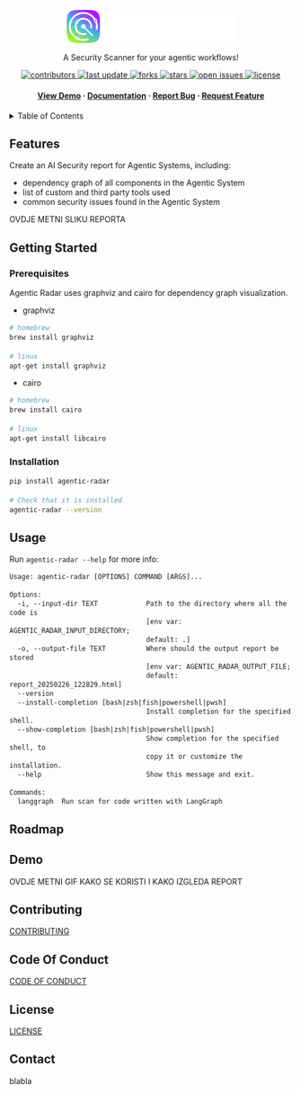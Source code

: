 <div align="center">


  <a href="https://splx.ai"><img src="docs/logo.svg" alt="logo" width="300" height="auto" /></a>
  
  <p>
    A Security Scanner for your agentic workflows!
  </p>
  
  
<!-- Badges -->
<p>
  <a href="https://github.com/splx-ai/agentic-radar/graphs/contributors">
    <img src="https://img.shields.io/github/contributors/splx-ai/agentic-radar" alt="contributors" />
  </a>
  <a href="">
    <img src="https://img.shields.io/github/last-commit/splx-ai/agentic-radar" alt="last update" />
  </a>
  <a href="https://github.com/splx-ai/agentic-radar/network/members">
    <img src="https://img.shields.io/github/forks/splx-ai/agentic-radar" alt="forks" />
  </a>
  <a href="https://github.com/splx-ai/agentic-radar/stargazers">
    <img src="https://img.shields.io/github/stars/splx-ai/agentic-radar" alt="stars" />
  </a>
  <a href="https://github.com/splx-ai/agentic-radar/issues/">
    <img src="https://img.shields.io/github/issues/splx-ai/agentic-radar" alt="open issues" />
  </a>
  <a href="https://github.com/splx-ai/agentic-radar/blob/master/LICENSE">
    <img src="https://img.shields.io/github/license/splx-ai/agentic-radar.svg" alt="license" />
  </a>
</p>
   
  <h4>
    <a href="https://github.com/splx-ai/agentic-radar/">View Demo</a>
  <span> · </span>
    <a href="https://github.com/splx-ai/agentic-radar">Documentation</a>
  <span> · </span>
    <a href="https://github.com/splx-ai/agentic-radar/issues/">Report Bug</a>
  <span> · </span>
    <a href="https://github.com/splx-ai/agentic-radar/issues/">Request Feature</a>
  </h4>
</div>

<!-- TABLE OF CONTENTS -->
<details>
  <summary>Table of Contents</summary>
  <ol>
    <li>
      <a href="#features">Features</a>
    </li>
    <li>
      <a href="#getting-started">Getting Started</a>
      <ul>
        <li><a href="#prerequisites">Prerequisites</a></li>
        <li><a href="#installation">Installation</a></li>
      </ul>
    </li>
    <li><a href="#usage">Usage</a></li>
    <li><a href="#roadmap">Roadmap</a></li>
    <li><a href="#demo">Demo</a></li>
    <li><a href="#contributing">Contributing</a></li>
    <li><a href="#code-of-conduct">Code Of Conduct</a></li>
    <li><a href="#license">License</a></li>
    <li><a href="#contact">Contact</a></li>
  </ol>
</details>

## Features

Create an AI Security report for Agentic Systems, including:
- dependency graph of all components in the Agentic System
- list of custom and third party tools used
- common security issues found in the Agentic System


OVDJE METNI SLIKU REPORTA


## Getting Started

### Prerequisites

Agentic Radar uses graphviz and cairo for dependency graph visualization.

- graphviz
```sh
# homebrew
brew install graphviz

# linux
apt-get install graphviz
```

- cairo
```sh
# homebrew
brew install cairo

# linux
apt-get install libcairo
```

### Installation
```sh
pip install agentic-radar

# Check that it is installed
agentic-radar --version
```

## Usage

Run `agentic-radar --help` for more info:
```
Usage: agentic-radar [OPTIONS] COMMAND [ARGS]...

Options:
  -i, --input-dir TEXT            Path to the directory where all the code is
                                  [env var: AGENTIC_RADAR_INPUT_DIRECTORY;
                                  default: .]
  -o, --output-file TEXT          Where should the output report be stored
                                  [env var: AGENTIC_RADAR_OUTPUT_FILE;
                                  default: report_20250226_122829.html]
  --version
  --install-completion [bash|zsh|fish|powershell|pwsh]
                                  Install completion for the specified shell.
  --show-completion [bash|zsh|fish|powershell|pwsh]
                                  Show completion for the specified shell, to
                                  copy it or customize the installation.
  --help                          Show this message and exit.

Commands:
  langgraph  Run scan for code written with LangGraph
```


## Roadmap


## Demo

OVDJE METNI GIF KAKO SE KORISTI I KAKO IZGLEDA REPORT

## Contributing

[CONTRIBUTING](CONTRIBUTING.md)

## Code Of Conduct
[CODE OF CONDUCT](CODE_OF_CONDUCT.md)

## License

[LICENSE](LICENSE.md)

## Contact

blabla
